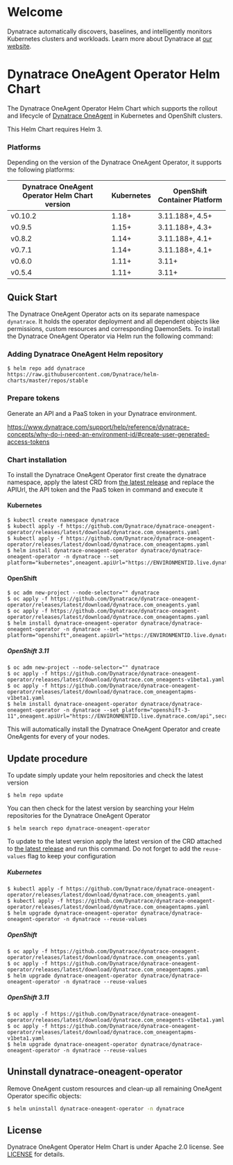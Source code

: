 # Welcome

Dynatrace automatically discovers, baselines, and intelligently monitors Kubernetes clusters and workloads. Learn more about Dynatrace at [our website](https://www.dynatrace.com/platform/).

# Dynatrace OneAgent Operator Helm Chart

The Dynatrace OneAgent Operator Helm Chart which supports the rollout and lifecycle of [Dynatrace OneAgent](https://www.dynatrace.com/support/help/get-started/introduction/what-is-oneagent/) in Kubernetes and OpenShift clusters.

This Helm Chart requires Helm 3.

### Platforms
Depending on the version of the Dynatrace OneAgent Operator, it supports the following platforms:

| Dynatrace OneAgent Operator Helm Chart version | Kubernetes | OpenShift Container Platform |
| ---------------------------------------------- | ---------- | ---------------------------- |
| v0.10.2                                        | 1.18+      | 3.11.188+, 4.5+              |
| v0.9.5                                         | 1.15+      | 3.11.188+, 4.3+              |
| v0.8.2                                         | 1.14+      | 3.11.188+, 4.1+              |
| v0.7.1                                         | 1.14+      | 3.11.188+, 4.1+              |
| v0.6.0                                         | 1.11+      | 3.11+                        |
| v0.5.4                                         | 1.11+      | 3.11+                        |


## Quick Start

The Dynatrace OneAgent Operator acts on its separate namespace `dynatrace`.
It holds the operator deployment and all dependent objects like permissions, custom resources and
corresponding DaemonSets.
To install the Dynatrace OneAgent Operator via Helm run the following command:

### Adding Dynatrace OneAgent Helm repository
```
$ helm repo add dynatrace https://raw.githubusercontent.com/Dynatrace/helm-charts/master/repos/stable
```

### Prepare tokens

Generate an API and a PaaS token in your Dynatrace environment.

https://www.dynatrace.com/support/help/reference/dynatrace-concepts/why-do-i-need-an-environment-id/#create-user-generated-access-tokens

### Chart installation

To install the Dynatrace OneAgent Operator first create the dynatrace namespace, apply the latest CRD from [the latest release](https://github.com/Dynatrace/dynatrace-oneagent-operator/releases/latest) and replace the APIUrl, the API token and the PaaS token in command and execute it

#### Kubernetes
```
$ kubectl create namespace dynatrace
$ kubectl apply -f https://github.com/Dynatrace/dynatrace-oneagent-operator/releases/latest/download/dynatrace.com_oneagents.yaml
$ kubectl apply -f https://github.com/Dynatrace/dynatrace-oneagent-operator/releases/latest/download/dynatrace.com_oneagentapms.yaml
$ helm install dynatrace-oneagent-operator dynatrace/dynatrace-oneagent-operator -n dynatrace --set platform="kubernetes",oneagent.apiUrl="https://ENVIRONMENTID.live.dynatrace.com/api",secret.apiToken="DYNATRACE_API_TOKEN",secret.paasToken="PLATFORM_AS_A_SERVICE_TOKEN"
```

#### OpenShift
```
$ oc adm new-project --node-selector="" dynatrace
$ oc apply -f https://github.com/Dynatrace/dynatrace-oneagent-operator/releases/latest/download/dynatrace.com_oneagents.yaml
$ oc apply -f https://github.com/Dynatrace/dynatrace-oneagent-operator/releases/latest/download/dynatrace.com_oneagentapms.yaml
$ helm install dynatrace-oneagent-operator dynatrace/dynatrace-oneagent-operator -n dynatrace --set platform="openshift",oneagent.apiUrl="https://ENVIRONMENTID.live.dynatrace.com/api",secret.apiToken="DYNATRACE_API_TOKEN",secret.paasToken="PLATFORM_AS_A_SERVICE_TOKEN"
```

##### OpenShift 3.11
```
$ oc adm new-project --node-selector="" dynatrace
$ oc apply -f https://github.com/Dynatrace/dynatrace-oneagent-operator/releases/latest/download/dynatrace.com_oneagents-v1beta1.yaml
$ oc apply -f https://github.com/Dynatrace/dynatrace-oneagent-operator/releases/latest/download/dynatrace.com_oneagentapms-v1beta1.yaml
$ helm install dynatrace-oneagent-operator dynatrace/dynatrace-oneagent-operator -n dynatrace --set platform="openshift-3-11",oneagent.apiUrl="https://ENVIRONMENTID.live.dynatrace.com/api",secret.apiToken="DYNATRACE_API_TOKEN",secret.paasToken="PLATFORM_AS_A_SERVICE_TOKEN"
```

This will automatically install the Dynatrace OneAgent Operator and create OneAgents for every of your nodes.

## Update procedure

To update simply update your helm repositories and check the latest version

```
$ helm repo update
```

You can then check for the latest version by searching your Helm repositories for the Dynatrace OneAgent Operator

```
$ helm search repo dynatrace-oneagent-operator
```

To update to the latest version apply the latest version of the CRD attached to [the latest release](https://github.com/Dynatrace/dynatrace-oneagent-operator/releases/latest) and run this command.
Do not forget to add the `reuse-values` flag to keep your configuration

##### Kubernetes
```
$ kubectl apply -f https://github.com/Dynatrace/dynatrace-oneagent-operator/releases/latest/download/dynatrace.com_oneagents.yaml
$ kubectl apply -f https://github.com/Dynatrace/dynatrace-oneagent-operator/releases/latest/download/dynatrace.com_oneagentapms.yaml
$ helm upgrade dynatrace-oneagent-operator dynatrace/dynatrace-oneagent-operator -n dynatrace --reuse-values
```

##### OpenShift
```
$ oc apply -f https://github.com/Dynatrace/dynatrace-oneagent-operator/releases/latest/download/dynatrace.com_oneagents.yaml
$ oc apply -f https://github.com/Dynatrace/dynatrace-oneagent-operator/releases/latest/download/dynatrace.com_oneagentapms.yaml
$ helm upgrade dynatrace-oneagent-operator dynatrace/dynatrace-oneagent-operator -n dynatrace --reuse-values
```

##### OpenShift 3.11
```
$ oc apply -f https://github.com/Dynatrace/dynatrace-oneagent-operator/releases/latest/download/dynatrace.com_oneagents-v1beta1.yaml
$ oc apply -f https://github.com/Dynatrace/dynatrace-oneagent-operator/releases/latest/download/dynatrace.com_oneagentapms-v1beta1.yaml
$ helm upgrade dynatrace-oneagent-operator dynatrace/dynatrace-oneagent-operator -n dynatrace --reuse-values
```


## Uninstall dynatrace-oneagent-operator
Remove OneAgent custom resources and clean-up all remaining OneAgent Operator specific objects:


```sh
$ helm uninstall dynatrace-oneagent-operator -n dynatrace
```

## License

Dynatrace OneAgent Operator Helm Chart is under Apache 2.0 license. See [LICENSE](../LICENSE) for details.
